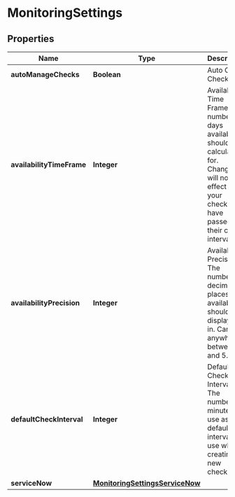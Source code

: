 

# MonitoringSettings

## Properties

Name | Type | Description | Notes
------------ | ------------- | ------------- | -------------
**autoManageChecks** | **Boolean** | Auto Create Checks |  [optional]
**availabilityTimeFrame** | **Integer** | Availability Time Frame. The number of days availability should be calculated for. Changes will not take effect until your checks have passed their check interval. |  [optional]
**availabilityPrecision** | **Integer** | Availability Precision. The number of decimal places availability should be displayed in. Can be anywhere between 0 and 5. |  [optional]
**defaultCheckInterval** | **Integer** | Default Check Interval. The number of minutes to use as the default interval to use when creating new checks. |  [optional]
**serviceNow** | [**MonitoringSettingsServiceNow**](MonitoringSettingsServiceNow.md) |  |  [optional]



